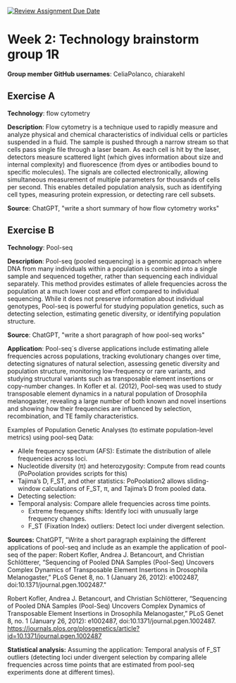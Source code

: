 [![Review Assignment Due Date](https://classroom.github.com/assets/deadline-readme-button-22041afd0340ce965d47ae6ef1cefeee28c7c493a6346c4f15d667ab976d596c.svg)](https://classroom.github.com/a/aKWLU3-A)

# Week 2: Technology brainstorm group 1R
**Group member GitHub usernames**: CeliaPolanco, chiarakehl

## Exercise A
**Technology**: flow cytometry

**Description**: Flow cytometry is a technique used to rapidly measure and analyze physical and chemical characteristics of individual cells or particles suspended in a fluid. The sample is pushed through a narrow stream so that cells pass single file through a laser beam. As each cell is hit by the laser, detectors measure scattered light (which gives information about size and internal complexity) and fluorescence (from dyes or antibodies bound to specific molecules). The signals are collected electronically, allowing simultaneous measurement of multiple parameters for thousands of cells per second. This enables detailed population analysis, such as identifying cell types, measuring protein expression, or detecting rare cell subsets.

**Source**: ChatGPT, "write a short summary of how flow cytometry works"



## Exercise B
**Technology**: Pool-seq

**Description**: Pool-seq (pooled sequencing) is a genomic approach where DNA from many individuals within a population is combined into a single sample and sequenced together, rather than sequencing each individual separately. This method provides estimates of allele frequencies across the population at a much lower cost and effort compared to individual sequencing. While it does not preserve information about individual genotypes, Pool-seq is powerful for studying population genetics, such as detecting selection, estimating genetic diversity, or identifying population structure.

**Source**: ChatGPT, "write a short paragraph of how pool-seq works"

**Application**: Pool-seq´s diverse applications include estimating allele frequencies across populations, tracking evolutionary changes over time, detecting signatures of natural selection, assessing genetic diversity and population structure, monitoring low-frequency or rare variants, and studying structural variants such as transposable element insertions or copy-number changes. In Kofler et al. (2012), Pool-seq was used to study transposable element dynamics in a natural population of Drosophila melanogaster, revealing a large number of both known and novel insertions and showing how their frequencies are influenced by selection, recombination, and TE family characteristics.

Examples of Population Genetic Analyses (to estimate population-level metrics) using pool-seq Data:
- Allele frequency spectrum (AFS): Estimate the distribution of allele frequencies across loci.
- Nucleotide diversity (π) and heterozygosity: Compute from read counts (PoPoolation provides scripts for this)
- Tajima’s D, F_ST, and other statistics: PoPoolation2 allows sliding-window calculations of F_ST, π, and Tajima’s D from pooled data.
- Detecting selection:
- Temporal analysis: Compare allele frequencies across time points.
    - Extreme frequency shifts: Identify loci with unusually large frequency changes.
    - F_ST (Fixation Index) outliers: Detect loci under divergent selection.

**Sources:** ChatGPT, "Write a short paragraph explaining the different applications of pool-seq and include as an example the application of pool-seq of the paper: Robert Kofler, Andrea J. Betancourt, and Christian Schlötterer, “Sequencing of Pooled DNA Samples (Pool-Seq) Uncovers Complex Dynamics of Transposable Element Insertions in Drosophila Melanogaster,” PLoS Genet 8, no. 1 (January 26, 2012): e1002487, doi:10.1371/journal.pgen.1002487."

Robert Kofler, Andrea J. Betancourt, and Christian Schlötterer, “Sequencing of Pooled DNA Samples (Pool-Seq) Uncovers Complex Dynamics of Transposable Element Insertions in Drosophila Melanogaster,” PLoS Genet 8, no. 1 (January 26, 2012): e1002487, doi:10.1371/journal.pgen.1002487.
https://journals.plos.org/plosgenetics/article?id=10.1371/journal.pgen.1002487

**Statistical analysis:** Assuming the application: Temporal analysis of F_ST outliers (detecting loci under divergent selection by comparing allele frequencies across time points that are estimated from pool-seq experiments done at different times). 


